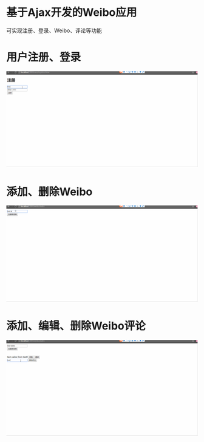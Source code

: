 # 基于Ajax开发的Weibo应用
可实现注册、登录、Weibo、评论等功能
# 用户注册、登录
![image](https://github.com/jtingjun/ajax_weibo/blob/master/static/register_login.gif)
# 添加、删除Weibo
![image](https://github.com/jtingjun/ajax_weibo/blob/master/static/weibo.gif)
# 添加、编辑、删除Weibo评论
![image](https://github.com/jtingjun/ajax_weibo/blob/master/static/comment.gif)
